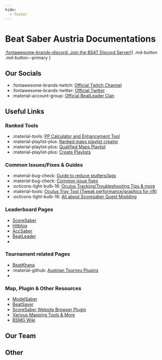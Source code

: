 ```yaml
---
hide:
  - footer
---
```


# Beat Saber Austria Documentations  

[:fontawesome-brands-discord: Join the BSAT Discord Server!](https://discord.gg/TvRkNY2){ .md-button .md-button--primary }  

## Our Socials
* :fontawesome-brands-twitch: [Official Twitch Channel](https://www.twitch.tv/beatsaberaustria)
* :fontawesome-brands-twitter: [Official Twitter](https://twitter.com/BeatSaberAT)
* :material-account-group: [Official BeatLeader Clan](https://www.beatleader.xyz/clan/AUT)

## Useful Links

### Ranked Tools
* :material-tools: [PP Calculator and Enhancement Tool](https://scoresaber.balibalo.xyz/peepee)  
* :material-playlist-plus: [Ranked maps playlist creator]([./bsat_docs](https://scoresaber.balibalo.xyz/playlist-maker))
* :material-playlist-plus: [Qualified Maps Playlist](https://muffnlabs.de/ranking-stuff)
* :material-playlist-plus: [Create Playlists](https://beatsaver.com/playlists/new)

### Common Issues/Fixes & Guides
* :material-bug-check: [Guide to reduce stutters/lags](./bsat_docs)
* :material-bug-check: [Common issue fixes](./bsat_docs)
* :octicons-light-bulb-16: [Oculus Tracking/Troubleshooting Tips & more](https://docs.google.com/document/d/1FwG_Zv5FcB2UpjTxmH1y5-cQ85W2ezwr4z_D6_Z_QPY/edit)
* :material-tools: [Oculus Tray Tool (Tweak performance/graphics for rift)](https://forums.oculusvr.com/community/discussion/47247/oculus-traytool-supersampling-profiles-hmd-disconnect-fixes-hopefully/p1)
* :octicons-light-bulb-16: [All about Scoresaber Quest Modding](https://bsmg.wiki/quest-modding.html)
  
### Leaderboard Pages
* [ScoreSaber](https://scoresaber.com/)
* [Hitbloq](https://hitbloq.com/)
* [AccSaber](https://www.accsaber.com)
* [BeatLeader](https://www.beatleader.xyz)
* []()

### Tournament related Pages
* [BeatKhana](https://beatkhana.com/)
* :material-github: [Austrian Tourney Plugins](https://github.com/riasuh/HitbloqTournaments)  
* []()
  
### Map, Plugin & Other Resources
* [ModelSaber](https://modelsaber.com/)
* [BeatSaver](https://beatsaver.com/)
* [ScoreSaber Website Browser Plugin](https://github.com/Splamy/ScoreSaberEnhanced)
* [Various Mapping Tools & More](https://muffnlabs.de/tools)
* [BSMG Wiki](https://bsmg.wiki/)

## Our Team

## Other
